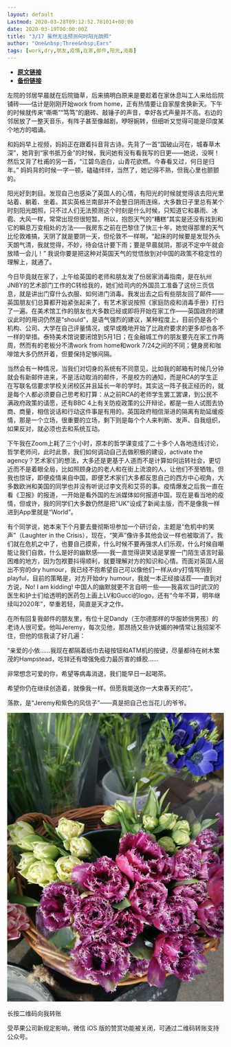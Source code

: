 ```yaml
---
layout: default
Lastmod: 2020-03-28T09:12:52.781014+00:00
date: 2020-03-19T00:00:00Z
title: "3/17 虽然无法预测何时阳光朗照"
author: "One&nbsp;Three&nbsp;Ears"
tags: [work,dry,朋友,疫情,在家,邮件,阳光,消毒]
---
```


* [**原文链接**](https://mp.weixin.qq.com/s/uRYwE3XMChnV_eqcniH4yQ)
* [**备份链接**](http://archive.ph/B59bk)


左院的邻居早晨就在后院锄草，后来搞明白原来是要趁着在家休息叫工人来给后院铺砖——估计是刚刚开始work from home，正有热情要让自家屋舍换新天。下午的时候就传来“嘶嘶”“笃笃”的磨砖、敲锤子的声音，幸好各式声量并不高。右边的邻居放了一整天音乐，有阵子甚至像越剧，咿呀婉转，但细听又觉得可能是印度某个地方的唱诵。

和妈妈早上视频，妈妈正在跟着抖音背古诗。先背了一首“国破山河在，城春草木深”，她背到“家书抵万金”的时候，我问她有没有看我写的日更——她说，没啊！然后又背了杜甫的另一首，“江碧鸟逾白，山青花欲燃。今春看又过，何日是归年。” 妈妈背的时候一字一顿，磕磕绊绊，当然了，她记得不熟，但我心里也颤颤的。

阳光好到刺目。发现自己也感染了英国人的心情，有阳光的时候就觉得该去阳光里站着、躺着、坐着。其实英格兰南部并不会整日阴雨连绵，大多数日子里总有某个时刻阳光朗照，只不过人们无法预测这个时刻是什么时候，只知道它和暴雨、冰雹、大风一样，常常出现但很短暂。所以，抱怨天气的“糟糕”其实是还没有找到和它的瞬息万变相处的方法——我房东之前在巴黎住了快三十年，她觉得那里的天气比伦敦难搞，天阴了就是要阴一天，但伦敦不一样啊，“起床的时候要是发现外头天朗气清，我就觉得，不妙，待会估计要下雨；要是早晨就阴，那说不定中午就会放晴一会儿！” 我说你要是把这种对英国天气的觉悟放到对中国的政策不稳定性的理解上，就通了。

今日毕竟就在家了，上午给英国的老师和朋友发了份居家消毒指南，是在杭州JNBY的艺术部门工作的C转给我的，她们给司内的外国员工准备了这份三页信息，就是讲出门穿什么衣服、如何进门消毒。我发出去之后有些朋友回了邮件——英国朋友们总算都开始紧张起来了，有艺术家说按照《家庭防疫和消毒手册》打扫了一遍。在美术馆工作的朋友也大多数已经或即将开始在家工作——英国政府的建议此时的用词仍然是“should”，是语气强烈的建议，某种程度上，目前仍是各个机构、公司、大学在自己评量情况，或早或晚地开始了比政府要求的更多却也各不一样的举措。泰特美术馆说要闭馆到5月1日；在金融城工作的朋友要先在家工作两周，然而有的老板分不清work from home和work 7/24之间的不同；健身房和咖啡馆大多仍然开着，但要保持足够间隔。

当然会有一种情况，当我们对切身的系统有不同意见，比如我的邮箱有时候几分钟就会有新邮件进来，不是活动取消的邮件，不是校方的通知，而是RCA的学生正在写联名信要求学校关闭校区并且延长一年的学时。其实这一阵子我正经历的，就是每个人都必须要自己思考和打算：从之前RCA的老师学生罢工罢课，到公民不满政府政策的请愿，还有BBC 4上有关防疫政策的公开辩论，都是一些人试图去协商、商量，相信说话和行动这件事是有用的。英国政府相信渐进的隔离有助延缓疫情，那是一个立场，很重要的立场，剩下则是每个个人来判断、发声、自我组织，如果反对，就必须也去和系统互动。

下午我在Zoom上耗了三个小时，原本的哲学课变成了二十多个人各地连线讨论，哲学老师问，此时此景，我们如何调动自己去做积极的建设，activate the agency？艺术家们的想法，大多还是更基于人道而不是计算如何运转社会，更切近而不是着眼全局，比如照顾身边的老人和在街上流浪的人，让他们不至牺牲。但我也惊讶，即便疫情来自中国，即便艺术家们大多都反思自己的西方中心视角，大多数欧洲和美国的同学也并没有听说过李文亮和艾芬的事。疫情爆发之后我一直在看《卫报》的报道，一开始是看外国的左派媒体如何报道中国，现在是看当地的疫情，但或许，我的同学们大多数仍然是把"UK"设成了新闻主版，而不是像我一样进到App里就是“World”。

有个同学说，她本来下个月要去曼彻斯坦参加一个研讨会，主题是“危机中的笑声”（Laughter in the Crisis），现在，“笑声”像许多其他会议一样也被取消了。我们就在危机之中了，也要自己摸索，什么时候不要再强求人们乐观，什么时候自嘲能让我们自救，什么是好的幽默感——我一直觉得讲笑话是掌握一门陌生语言时最困难的地方，因为包袱要抖得顺利，就要理解对方的知识和心情。而面对英国人层出不穷的dry humour，我已经不抱希望自己可以像他们一样从dry打情骂俏到playful，目前的策略是，对方开始dry humour，我就一本正经接话茬——直到对方说，No! I am kidding! 中国人的幽默就更不言自明一些——我喜欢当时武汉的医生和护士们给透明的医药包上画上LV和Gucci的logo，还有“今年不算，明年继续叫2020年”，举重若轻，简直是天才之作。

在所有回复我邮件的朋友里，有位十足Dandy（王尔德那样的华服娇俏男孩）的老诗人很可爱。他叫Jeremy，每次见他，那昂扬又些许妩媚的神情常让我招架不住，但他的信我读了好几遍：

“亲爱的小依……我现在都隔着纸巾去碰按钮和ATM机的按键，尽量都待在树木繁茂的Hampstead，吃锌还有增强免疫力最厉害的蜂胶……

非常想念可爱的你，希望等病毒消退，我们能早日一起喝茶。

希望你仍在继续创造着，就像我一样。但愿我能送你一大束春天的花”。

落款，是“Jeremy和紫色的风信子”——真是把自己也当花儿的爷爷。

![](/images/post/0f49ef042af60b766f8113469830a45a.jpg)

长按二维码向我转账

受苹果公司新规定影响，微信 iOS 版的赞赏功能被关闭，可通过二维码转账支持公众号。

